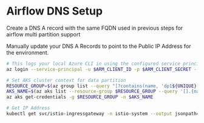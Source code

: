 # Airflow DNS Setup

Create a DNS A record with the same FQDN used in previous steps for airflow multi partition support

Manually update your DNS A Records to point to the Public IP Address for the environment.

```bash
# This logs your local Azure CLI in using the configured service principal.
az login --service-principal -u $ARM_CLIENT_ID -p $ARM_CLIENT_SECRET --tenant $ARM_TENANT_ID

# Set AKS cluster context for data partition 
RESOURCE_GROUP=$(az group list --query "[?contains(name, 'dp1${UNIQUE}')].name" -otsv)
AKS_NAME=$(az aks list --resource-group $RESOURCE_GROUP --query '[].{name:name}' -otsv)
az aks get-credentials -g $RESOURCE_GROUP -n $AKS_NAME 

# Get IP Address
kubectl get svc/istio-ingressgateway -n istio-system --output jsonpath='{.status.loadBalancer.ingress[0].ip}'
```
